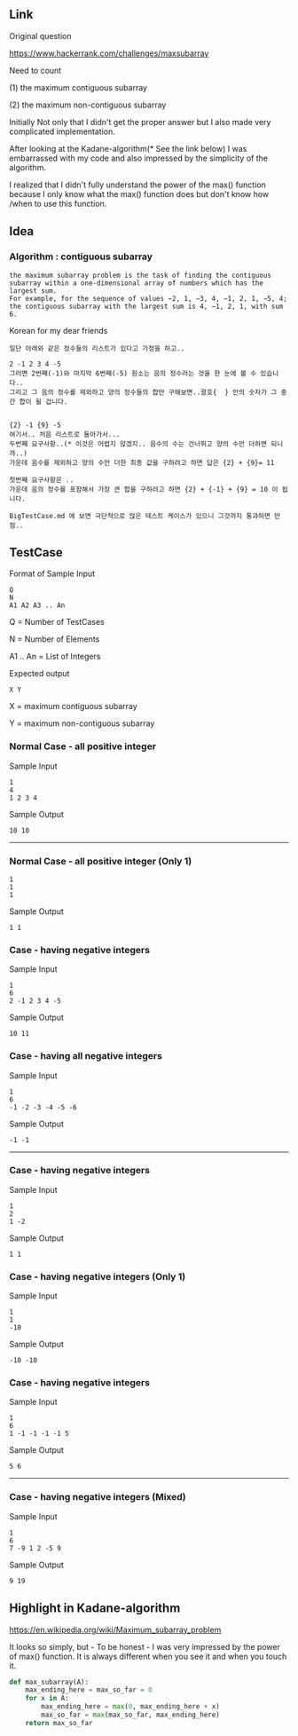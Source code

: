 ## Link
Original question

https://www.hackerrank.com/challenges/maxsubarray

Need to count  

(1) the maximum contiguous subarray 

(2) the maximum non-contiguous subarray 

Initially Not only that I didn't get the proper answer but I also made very complicated implementation.


After looking at the Kadane-algorithm(* See the link below) 
I was embarrassed with my code and also impressed by the simplicity of the algorithm.


I realized that I didn't fully understand the power of the max() function 
because I only know what the max() function does but don't know how /when to use this function.

## Idea

### Algorithm : contiguous subarray

```
the maximum subarray problem is the task of finding the contiguous subarray within a one-dimensional array of numbers which has the largest sum. 
For example, for the sequence of values −2, 1, −3, 4, −1, 2, 1, −5, 4; 
the contiguous subarray with the largest sum is 4, −1, 2, 1, with sum 6.
```

Korean for my dear friends
```
일단 아래와 같은 정수들의 리스트가 있다고 가정을 하고..

2 -1 2 3 4 -5
그러면 2번째(-1)와 마지막 6번째(-5) 원소는 음의 정수라는 것을 한 눈에 볼 수 있습니다..
그리고 그 음의 정수를 제외하고 양의 정수들의 합만 구해보면..괄호{  } 안의 숫자가 그 중간 합이 될 겁니다.


{2} -1 {9} -5
여기서.. 처음 리스트로 돌아가서...
두번째 요구사항..(* 이것은 어렵지 않겠지.. 음수의 수는 건너뛰고 양의 수만 더하면 되니까..)
가운데 음수를 제외하고 양의 수만 더한 최종 값을 구하려고 하면 답은 {2} + {9}= 11

첫번째 요구사항은 ..
가운데 음의 정수를 포함해서 가장 큰 합을 구하려고 하면 {2} + {-1} + {9} = 10 이 됩니다.

BigTestCase.md 에 보면 극단적으로 많은 테스트 케이스가 있으니 그것까지 통과하면 만점..

```

## TestCase

Format of Sample Input
```
Q 
N 
A1 A2 A3 .. An
```
Q = Number of TestCases

N = Number of Elements

A1 .. An = List of Integers


Expected output
```
X Y
```
X = maximum contiguous subarray

Y = maximum non-contiguous subarray


### Normal Case - all positive integer
Sample Input
```
1 
4 
1 2 3 4
```
Sample Output
```
10 10
```
---

### Normal Case - all positive integer (Only 1)
```
1
1
1
```


Sample Output
```
1 1
```

### Case - having negative integers

Sample Input
```
1
6
2 -1 2 3 4 -5
```

Sample Output
```
10 11
```

### Case - having all negative integers

Sample Input
```
1
6
-1 -2 -3 -4 -5 -6
```


Sample Output
```
-1 -1
```

---
### Case - having negative integers

Sample Input
```
1
2
1 -2
```


Sample Output
```
1 1
```
### Case - having negative integers (Only 1)
Sample Input
```
1
1
-10
```


Sample Output
```
-10 -10
```

### Case - having negative integers

Sample Input
```
1
6
1 -1 -1 -1 -1 5
```


Sample Output
```
5 6
```
---

### Case - having negative integers (Mixed)

Sample Input
```
1
6
7 -9 1 2 -5 9
```

Sample Output
```
9 19 
```


## Highlight in Kadane-algorithm

https://en.wikipedia.org/wiki/Maximum_subarray_problem

It looks so simply, but - To be honest - I was very impressed by the power of max() function.
It is always different when you see it and when you touch it.

```python
def max_subarray(A):
    max_ending_here = max_so_far = 0
    for x in A:
        max_ending_here = max(0, max_ending_here + x)
        max_so_far = max(max_so_far, max_ending_here)
    return max_so_far

```
